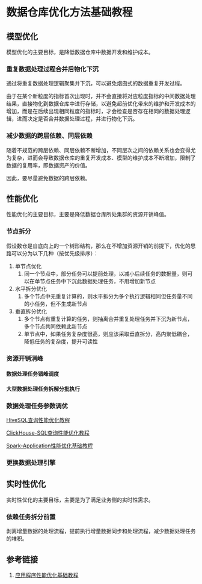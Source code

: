 # 数据仓库优化方法基础教程


## 模型优化

模型优化的主要目标，是降低数据仓库中数据开发和维护成本。

### 重复数据处理过程合并后物化下沉

通过将重复数据处理逻辑聚集并下沉，可以避免烟囱式的数据重复开发过程。

由于在某个新粒度的指标首次出现时，并不会直接将对应粒度指标的中间数据处理结果，直接物化到数据仓库中进行存储，以避免超前优化带来的维护和开发成本的增加，而是在后续出现相同粒度的指标时，才会检查是否存在相同的数据处理逻辑，进而决定是否合并数据处理过程，并进行物化下沉。


### 减少数据的跨层依赖、同层依赖

随着不规范的跨层依赖、同层依赖不断增加，不同层次之间的依赖关系也会变得尤为复杂，进而会导致数据仓库的重复开发成本、模型的维护成本不断增加，限制了数据的复用率，即数据资产的价值。

因此，要尽量避免数据的跨层依赖。


## 性能优化

性能优化的主要目标，主要是降低数据仓库所处集群的资源开销峰值。

### 节点拆分

假设数仓是自底向上的一个树形结构，那么在不增加资源开销的前提下，优化的思路可以分为以下几种（按优先级排序）：
1. 单节点优化
	1. 同一个节点中，部分任务可以提前处理，以减小后续任务的数据量，则可以在单节点任务中下沉此数据处理任务，不用增加新节点
2. 水平拆分优化
	1. 多个节点中无重复计算的，则水平拆分为多个执行逻辑相同但任务量不同的小任务，但不生成新节点
3. 垂直拆分优化
	1. 多个节点有重复计算的任务，则抽离合并重复处理任务并下沉为新节点，多个节点共同依赖此新节点
	2. 单节点中，如果任务复杂度很高，则应该采取垂直拆分，高内聚低耦合，降低任务的复杂度，提升可读性

### 资源开销消峰


#### 数据处理任务错峰调度

#### 大型数据处理任务拆解分批执行



### 数据处理任务参数调优

[HiveSQL查询性能优化教程](work/component/Big-Data/Apache-Hive/Hive-SQL/HiveSQL查询性能优化教程.md)

[ClickHouse-SQL查询性能优化教程](work/component/Big-Data/ClickHouse/ClickHouse-SQL查询性能优化教程.md)

[Spark-Application性能优化基础教程](work/component/Big-Data/Apache-Spark/Spark-Application性能优化基础教程.md)

### 更换数据处理引擎



## 实时性优化

实时性优化的主要目标，主要是为了满足业务侧的实时性需求。

### 依赖任务拆分前置

剥离增量数据的处理流程，提前执行增量数据同步和处理流程，减少数据处理任务的堆积。


## 参考链接
1. [应用程序性能优化基础教程](work/methodology/Optimize/应用程序性能优化基础教程.md)